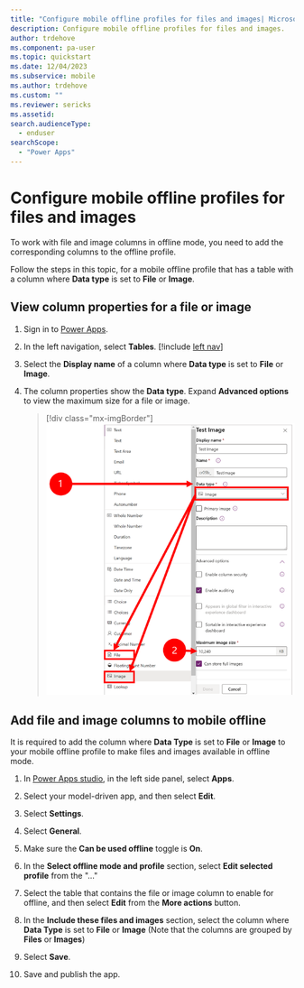 ```yaml
---
title: "Configure mobile offline profiles for files and images| Microsoft Docs"
description: Configure mobile offline profiles for files and images.
author: trdehove
ms.component: pa-user
ms.topic: quickstart
ms.date: 12/04/2023
ms.subservice: mobile
ms.author: trdehove
ms.custom: ""
ms.reviewer: sericks
ms.assetid: 
search.audienceType: 
  - enduser
searchScope:
  - "Power Apps"
---
```


# Configure mobile offline profiles for files and images 

To work with file and image columns in offline mode, you need to add the corresponding columns to the offline profile.

Follow the steps in this topic, for a mobile offline profile that has a table with a column where **Data type** is set to **File** or **Image**.

## View column properties for a file or image 

1. Sign in to [Power Apps](https://make.powerapps.com).

2. In the left navigation, select **Tables**. [!include [left nav](../includes/left-navigation-pane.md)] 
  
3. Select the **Display name** of a column where **Data type** is set to **File** or **Image**.

4. The column properties show the **Data type**. Expand **Advanced options** to view the maximum size for a file or image.

   > [!div class="mx-imgBorder"]
   >![Maximum size for files and images.](media/offline-file-images-1.png "Maximum file and image size")

## Add file and image columns to mobile offline 

It is required to add the column where **Data Type** is set to **File** or **Image** to your mobile offline profile to make files and images available in offline mode.

1. In [Power Apps studio](../maker/canvas-apps/power-apps-studio.md), in the left side panel, select **Apps**.

1. Select your model-driven app, and then select **Edit**.

1. Select **Settings**.

1. Select **General**.

1. Make sure the **Can be used offline** toggle is **On**.

1. In the **Select offline mode and profile** section, select **Edit selected profile** from the "..."

1. Select the table that contains the file or image column to enable for offline, and then select **Edit** from the **More actions** button.
   
1. In the **Include these files and images** section, select the column where **Data Type** is set to **File** or **Image**  (Note that the columns are grouped by **Files** or **Images**)

1. Select **Save**.
   
1. Save and publish the app.    

